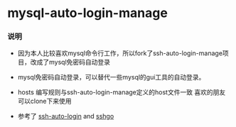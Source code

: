 mysql-auto-login-manage
=====================

### 说明

* 因为本人比较喜欢mysql命令行工作，所以fork了ssh-auto-login-manage项目，改成了mysql免密码自动登录

* mysql免密码自动登录，可以替代一些mysql的gui工具的自动登录。

* hosts 编写规则与ssh-auto-login-manage定义的host文件一致 喜欢的朋友可以clone下来使用

* 参考了 [ssh-auto-login](https://github.com/liaohuqiu/ssh-auto-login) and [sshgo](https://github.com/emptyhua/sshgo)
